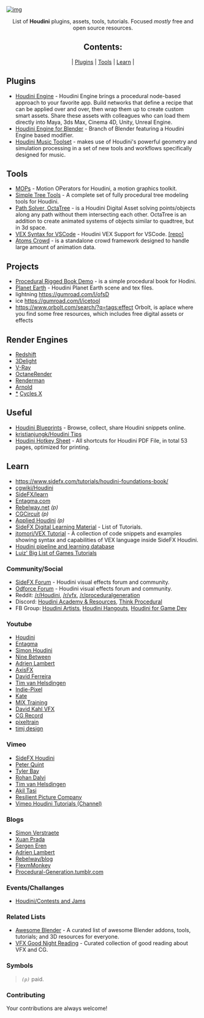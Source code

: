 [![img](https://random-repo-img.herokuapp.com/agmmnn/houdini-resources/imgs "Houdini Resources")](#table)

<div align="center">
<p>
List of <b>Houdini</b> plugins, assets, tools, tutorials. Focused <i>mostly</i> free and open source resources.
</p>
</div>

<div align="center">
<a name="table"></a><h2>Contents:</h2>

| [Plugins](#Assets) | [Tools](#Tools) | [Learn](#Learn) |

</div>

## Plugins

- [Houdini Engine](https://github.com/sideeffects/HoudiniEngineForUnreal-v2) - Houdini Engine brings a procedural node-based approach to your favorite app. Build networks that define a recipe that can be applied over and over, then wrap them up to create custom smart assets. Share these assets with colleagues who can load them directly into Maya, 3ds Max, Cinema 4D, Unity, Unreal Engine.
- [Houdini Engine for Blender](https://github.com/eliemichel/HoudiniEngineForBlender) - Branch of Blender featuring a Houdini Engine based modifier.
- [Houdini Music Toolset](https://github.com/andrew-lowell/HMT) - makes use of Houdini's powerful geometry and simulation processing in a set of new tools and workflows specifically designed for music.

## Tools

- [MOPs](https://github.com/toadstorm/MOPS) - Motion OPerators for Houdini, a motion graphics toolkit.
- [Simple Tree Tools](https://gumroad.com/l/nEGYe) - A complete set of fully procedural tree modeling tools for Houdini.
- [Path Solver, OctaTree](https://gumroad.com/l/fkQSl) - is a Houdini Digital Asset solving points/objects along any path without them intersecting each other. OctaTree is an addition to create animated systems of objects similar to quadtree, but in 3d space.
- [VEX Syntax for VSCode](https://marketplace.visualstudio.com/items?itemName=melmass.vex) - Houdini VEX Support for VSCode. [[repo]](https://github.com/melMass/vscode-vex)
- [Atoms Crowd](https://atoms.toolchefs.com/) - is a standalone crowd framework designed to handle large amount of animation data.

## Projects

- [Procedural Rigged Book Demo](https://gumroad.com/l/rKDFe) - is a simple procedural book for Hodini.
- [Planet Earth](https://gumroad.com/l/Wtohq) - Houdini Planet Earth scene and tex files.
- lightning https://gumroad.com/l/ofsD
- ice https://gumroad.com/l/icetool
- https://www.orbolt.com/search/?q=tags:effect Orbolt, is aplace where you find some free resources, which includes free digital assets or effects

## Render Engines

- [Redshift](https://www.maxon.net/en/redshift/integrations?categories=631821)
- [3Delight](https://www.3delight.com/)
- [V-Ray](https://www.chaosgroup.com/vray/houdini)
- [OctaneRender](https://home.otoy.com/render/octane-render/)
- [Renderman](https://rmanwiki.pixar.com/display/RFH24)
- [Arnold](https://www.arnoldrenderer.com/arnold/arnold-for-houdini/)
- [\*](https://www.youtube.com/watch?v=SYz3Pz0m2XM&t=2255s) [Cycles X](https://www.blender.org/)

## Useful

- [Houdini Blueprints](https://www.hdbp.io/) - Browse, collect, share Houdini snippets online.
- [kristianjungk/Houdini Tips](https://www.kristianjungk.com/en/about/tipps-tricks/houdini/)
- [Houdini Hotkey Sheet](https://gumroad.com/l/AoHKBQ) - All shortcuts for Houdini PDF File, in total 53 pages, optimized for printing.

## Learn

- https://www.sidefx.com/tutorials/houdini-foundations-book/
- [cgwiki/Houdini](https://www.tokeru.com/cgwiki/?title=Houdini)
- [SideFX/learn](https://www.sidefx.com/learn/)
- [Entagma.com](https://entagma.com/)
- [Rebelway.net](https://www.rebelway.net/learn) _(p)_
- [CGCircuit](https://www.cgcircuit.com/) _(p)_
- [Applied Houdini](https://www.appliedhoudini.com/) _(p)_
- [SideFX Digital Learning Material](https://docs.google.com/spreadsheets/d/11FbYBV_OV2INv3LCk38fmcgZbuVrgxYaZK-1KifCpyc/edit#gid=0) - List of Tutorials.
- [jtomori/VEX Tutorial](https://github.com/jtomori/vex_tutorial) - A collection of code snippets and examples showing syntax and capabilities of VEX language inside SideFX Houdini.
- [Houdini pipeline and learning database](https://github.com/kiryha/Houdini)
- [Luiz' Big List of Games Tutorials](https://www.sidefx.com/tutorials/luiz-big-list-of-games-tutorials/)

### Community/Social

- [SideFX Forum](https://www.sidefx.com/forum/) - Houdini visual effects forum and community.
- [Odforce Forum](https://forums.odforce.net/) - Houdini visual effects forum and community.
- Reddit: [/r/Houdini](https://www.reddit.com/r/Houdini/), [/r/vfx](https://www.reddit.com/r/vfx/), [/r/proceduralgeneration](https://www.reddit.com/r/proceduralgeneration/)
- Discord: [Houdini Academy & Resources](https://discord.com/invite/BkHQHr6), [Think Procedural](https://discord.com/invite/b8U5Hdy)
- FB Group: [Houdini Artists](https://www.facebook.com/groups/HoudiniArtists/), [Houdini Hangouts](https://www.facebook.com/groups/188610705000234/), [Houdini for Game Dev](https://www.facebook.com/groups/houdiniforgamedev/)

### Youtube

- [Houdini](https://www.youtube.com/c/houdini3d/videos)
- [Entagma](https://www.youtube.com/c/Entagma)
- [Simon Houdini](https://www.youtube.com/channel/UCvuT2bzBB0kzne16DBAtmLQ/videos)
- [Nine Between](https://www.youtube.com/c/NineBetween/videos)
- [Adrien Lambert](https://www.youtube.com/c/AdrienLambertvfx/videos)
- [AxisFX](https://www.youtube.com/c/AxisDesignerGFX/videos)
- [David Ferreira](https://www.youtube.com/user/3dMonkeyKing/videos)
- [Tim van Helsdingen](https://www.youtube.com/c/TimvanHelsdingen/videos)
- [Indie-Pixel](https://www.youtube.com/c/IndiePixel3D/videos)
- [Kate](https://www.youtube.com/channel/UCbBVDltzL3eoADdraZGuuEg/videos)
- [MIX Training](https://www.youtube.com/channel/UC65D7DvzyyGEqIJVxK-XhDg/videos)
- [David Kahl VFX](https://www.youtube.com/c/DavidKahlVFX/videos)
- [CG Record](https://www.youtube.com/c/CGRecordTV/videos)
- [pixeltrain](https://www.youtube.com/c/pixeltrain3DVFXTrainings/videos)
- [timj design](https://www.youtube.com/c/timjdesign/videos)

### Vimeo

- [SideFX Houdini](https://vimeo.com/goprocedural/videos)
- [Peter Quint](https://vimeo.com/user2030228/videos)
- [Tyler Bay](https://vimeo.com/tylerbay/videos)
- [Rohan Dalvi](https://vimeo.com/rohandalvi/videos)
- [Tim van Helsdingen](https://vimeo.com/timvanhelsdingen/videos)
- [Akil Tasi](https://vimeo.com/stainmotion/videos)
- [Resilient Picture Company](https://vimeo.com/resilientpicture/videos)
- [Vimeo Houdini Tutorials (Channel)](https://vimeo.com/channels/houdinitutorials)

### Blogs

- [Simon Verstraete](https://www.artstation.com/siver/blog)
- [Xuan Prada](http://www.xuanprada.com/blog)
- [Sergen Eren](https://sergeneren.com/category/houdini/)
- [Adrien Lambert](https://www.artstation.com/adrienlambert/blog)
- [Rebelway/blog](https://www.rebelway.net/blog)
- [FlexmMonkey](https://flexmonkey.blogspot.com/)
- [Procedural-Generation.tumblr.com](https://procedural-generation.tumblr.com/)

### Events/Challanges

- [Houdini/Contests and Jams](https://www.sidefx.com/community/section/contest/)

### Related Lists

- [Awesome Blender](https://github.com/agmmnn/awesome-blender) - A curated list of awesome Blender addons, tools, tutorials; and 3D resources for everyone.
- [VFX Good Night Reading](https://github.com/jtomori/vfx_good_night_reading) - Curated collection of good reading about VFX and CG.

### Symbols

> _`(p)`_ paid.

### Contributing

Your contributions are always welcome!
